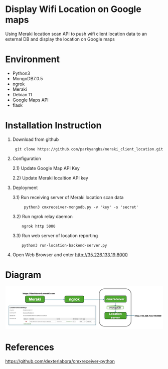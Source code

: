 # Display Wifi Location on Google maps
Using Meraki location scan API to push wifi client location data to an external DB and display the location on Google maps

# Environment
- Python3
- MongoDB7.0.5
- ngrok
- Meraki
- Debian 11
- Google Maps API
- flask

# Installation Instruction
1) Download from github
  
        git clone https://github.com/parkyangbs/meraki_client_location.git
2) Configuration

      2.1) Update Google Map API Key

      2.2) Update Meraki localtion API key
3) Deployment
   
      3.1) Run receiving server of Meraki location scan data
   
            python3 cmxreceiver-mongodb.py -v 'key' -s 'secret'
      3.2) Run ngrok relay daemon

           ngrok http 5000
      3.3) Run web server of location reporting

           python3 run-location-backend-server.py
   
4) Open Web Browser and enter http://35.226.133.19:8000
   
# Diagram
![Alt diagram](https://github.com/parkyangbs/meraki_client_location/blob/main/Meraki_Client_Location.jpg)

# References
https://github.com/dexterlabora/cmxreceiver-python


